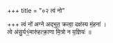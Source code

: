 +++
title = "०२ त्वं नो"

+++
त्वं नो॑ अग्ने अद्भुत॒ क्रत्वा॒ दक्ष॑स्य मं॒हना॑ ।  
त्वे अ॑सु॒र्य१॒॑मारु॑हत्क्रा॒णा मि॒त्रो न य॒ज्ञियः॑ ॥